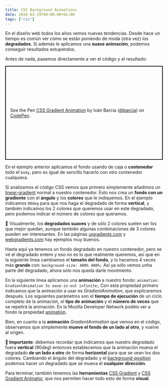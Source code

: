 ```yaml
---
title: CSS Background Animations
date: 2018-03-19T00:00:00+01:00
tags: ["css"]
---
```


En el diseño web todos los años vemos nuevas tendencias. Desde hace un tiempo es común ver cómo se están poniendo de moda (otra vez) los **degradados**. Si además le aplicamos una **suave animación**, podemos conseguir resultados estupendos.

Antes de nada, pasemos directamente a ver el código y el resultado:

<p class="codepen" data-height="300" data-theme-id="31077" data-default-tab="result" data-user="barcia" data-slug-hash="zWGMrr" style="height: 300px; box-sizing: border-box; display: flex; align-items: center; justify-content: center; border: 2px solid black; margin: 1em 0; padding: 1em;" data-pen-title="CSS Gradient Animation">
  <span>See the Pen <a href="https://codepen.io/barcia/pen/zWGMrr/">
  CSS Gradient Animation</a> by Iván Barcia (<a href="https://codepen.io/barcia">@barcia</a>)
  on <a href="https://codepen.io">CodePen</a>.</span>
</p>

En el ejemplo anterior aplicamos el fondo usando de caja o **contenedor** todo el `body`, pero es igual de sencillo hacerlo con otro contenedor cualquiera.

Si analizamos el código CSS vemos que primero simplemente añadimos un [linear-gradient](https://developer.mozilla.org/en-US/docs/Web/CSS/linear-gradient) normal a nuestro contenedor. Esto nos crea un **fondo con un gradiente** con el **ángulo** y los **colores** que le indiquemos. En el ejemplo indicamos `90deg` para que nos haga el degradado de forma **vertical**, y también indicamos los 2 colores que queremos usar en este degradado, pero podemos indicar el número de colores que queramos.

🎨 Visualmente, los **degradados suaves** y de sólo 2 colores suelen ser los que mejor quedan, aunque también algunas combinaciones de 3 colores pueden ser interesantes. En las páginas [uigradients.com](https://uigradients.com) y [webgradients.com](https://webgradients.com) hay ejemplos muy buenos.

Hasta aquí ya tenemos un fondo degradado en nuestro contenedor, pero se vé el degradado entero y eso no es lo que realmente queremos, así que en la siguiente linea cambiamos el **tamaño del fondo**, y lo hacemos 4 veces más **grande** con: `background-size: 400% 400%;` Así ya sólo vemos unha parte del degradado, ahora sólo nos queda darle movimiento.

En la siguiente linea aplicamos una **animación** a nuestro fondo: `animation: GradientAnimation 5s ease-in-out infinite;` Con esta propiedad primero indicamos que la animación a usar es _GradientAnimation_, que explicaremos después. Los siguientes parámetros son el **tiempo de ejecución** de un ciclo completo de la animación, el **tipo de animación** y el **número de veces** que se repetirá la animación. En la Mozilla Developer Network podéis ver a fondo la propiedad [animation](https://developer.mozilla.org/en-US/docs/Web/CSS/animation).

Bien, en cuanto a la **animación** _GradientAnimation_ que vemos en el código, observamos que simplemente **mueve el fondo de un lado al otro**, y vuelve al origen.

**🔔 Importante**: debemos recordar que indicamos que nuestro degradado fuera **vertical** (90deg) entonces establecemos que la animación mueva el degradado **de un lado a otro** de forma **horizontal** para que se vean los dos colores. Cambiando el ángulo del degradado y el [background-position](https://developer.mozilla.org/en-US/docs/Web/CSS/background-position) podemos hacer un degradado que se mueva el **cualquier dirección**.

Para terminar, también tenemos las **herramientas** [CSS Gradient](https://cssgradient.io) y [CSS Gradient Animator](https://www.gradient-animator.com), que nos permiten hacer todo esto de forma **visual**.


<script async src="https://static.codepen.io/assets/embed/ei.js"></script>
